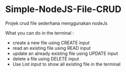 # Simple-NodeJS-File-CRUD
Projek crud file sederhana menggunakan nodeJs

What you can do in the terminal : 
- create a new file using CREATE input
- read an existing file using READ input
- update an already existing file using UPDATE input
- delete a file using DELETE input
- Use List input to show all existing file in the terminal

